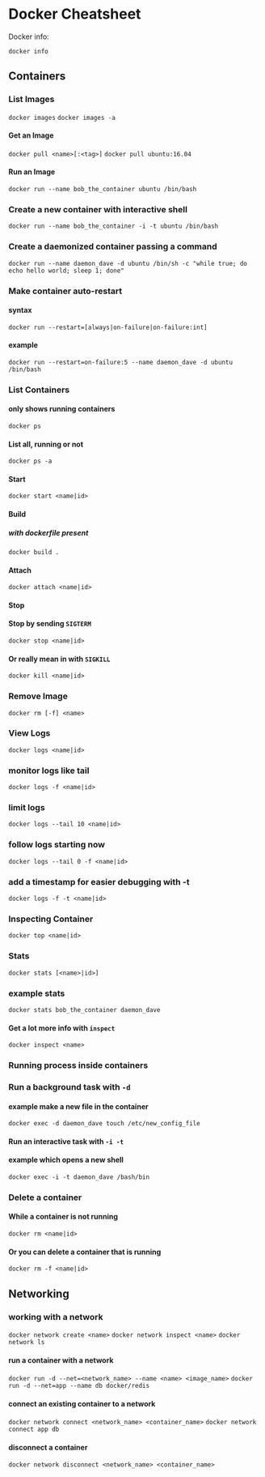 # Docker Cheatsheet

Docker info:

`docker info`

## Containers

### List Images

`docker images`
`docker images -a`

#### Get an Image

 `docker pull <name>[:<tag>]`
 `docker pull ubuntu:16.04`

#### Run an Image

 `docker run --name bob_the_container ubuntu /bin/bash`

### Create a new container with interactive shell

`docker run --name bob_the_container -i -t ubuntu /bin/bash`

### Create a daemonized container passing a command

`docker run --name daemon_dave -d ubuntu /bin/sh -c "while true; do echo hello world; sleep 1; done"`

### Make container auto-restart

#### syntax

`docker run --restart=[always|on-failure|on-failure:int]`

#### example

`docker run --restart=on-failure:5 --name daemon_dave -d ubuntu /bin/bash`

### List Containers

#### only shows running containers

`docker ps`  

#### List all, running or not

`docker ps -a`

#### Start

`docker start <name|id>`

#### Build

##### with dockerfile present

`docker build .`

#### Attach

`docker attach <name|id>`

#### Stop

#### Stop by sending `SIGTERM`

`docker stop <name|id>`

#### Or really mean in with `SIGKILL`

`docker kill <name|id>`

### Remove Image

`docker rm [-f] <name>`

### View Logs

`docker logs <name|id>`

### monitor logs like tail

`docker logs -f <name|id>`

### limit logs

`docker logs --tail 10 <name|id>`

### follow logs starting now

`docker logs --tail 0 -f <name|id>`

### add a timestamp for easier debugging with -t

`docker logs -f -t <name|id>`

### Inspecting Container

`docker top <name|id>`

### Stats

`docker stats [<name>|id>]`

### example stats

`docker stats bob_the_container daemon_dave`

#### Get a lot more info with `inspect`

`docker inspect <name>`

### Running process inside containers

### Run a background task with `-d`

#### example make a new file in the container

`docker exec -d daemon_dave touch /etc/new_config_file`

#### Run an interactive task with `-i -t`

#### example which opens a new shell

`docker exec -i -t daemon_dave /bash/bin`

### Delete a container

#### While a container is not running

`docker rm <name|id>`

#### Or you can delete a container that is running

`docker rm -f <name|id>`

## Networking

### working with a network

`docker network create <name>`
`docker network inspect <name>`
`docker network ls`

#### run a container with a network

`docker run -d --net=<network_name> --name <name> <image_name>`
`docker run -d --net=app --name db docker/redis`

#### connect an existing container to a network

`docker network connect <network_name> <container_name>`
`docker network connect app db`

#### disconnect a container

`docker network disconnect <network_name> <container_name>`
